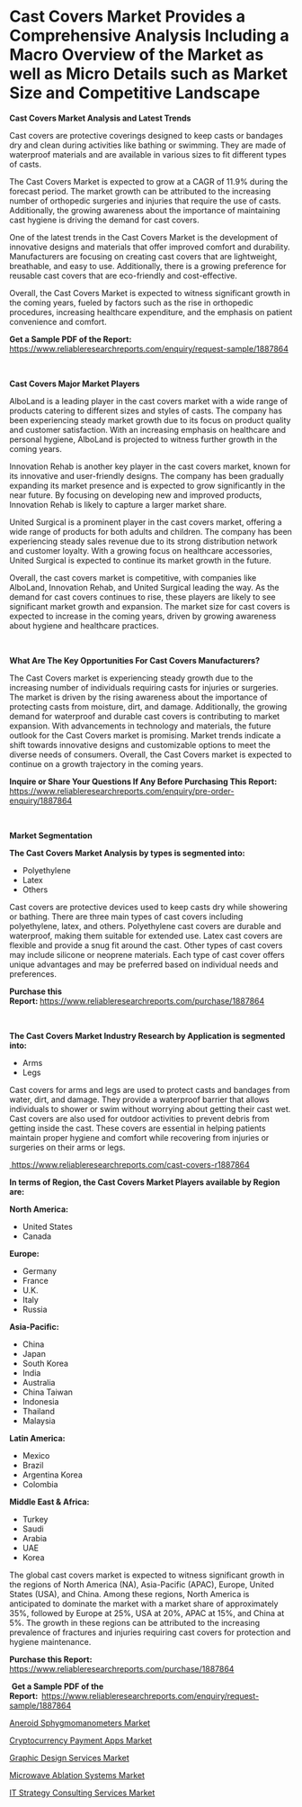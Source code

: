 <p><h1>Cast Covers Market Provides a Comprehensive Analysis Including a Macro Overview of the Market as well as Micro Details such as Market Size and Competitive Landscape</h1></p><p><strong>Cast Covers Market Analysis and Latest Trends</strong></p>
<p><p>Cast covers are protective coverings designed to keep casts or bandages dry and clean during activities like bathing or swimming. They are made of waterproof materials and are available in various sizes to fit different types of casts.</p><p>The Cast Covers Market is expected to grow at a CAGR of 11.9% during the forecast period. The market growth can be attributed to the increasing number of orthopedic surgeries and injuries that require the use of casts. Additionally, the growing awareness about the importance of maintaining cast hygiene is driving the demand for cast covers.</p><p>One of the latest trends in the Cast Covers Market is the development of innovative designs and materials that offer improved comfort and durability. Manufacturers are focusing on creating cast covers that are lightweight, breathable, and easy to use. Additionally, there is a growing preference for reusable cast covers that are eco-friendly and cost-effective.</p><p>Overall, the Cast Covers Market is expected to witness significant growth in the coming years, fueled by factors such as the rise in orthopedic procedures, increasing healthcare expenditure, and the emphasis on patient convenience and comfort.</p></p>
<p><strong>Get a Sample PDF of the Report:&nbsp;</strong> <a href="https://www.reliableresearchreports.com/enquiry/request-sample/1887864">https://www.reliableresearchreports.com/enquiry/request-sample/1887864</a></p>
<p>&nbsp;</p>
<p><strong>Cast Covers Major Market Players</strong></p>
<p><p>AlboLand is a leading player in the cast covers market with a wide range of products catering to different sizes and styles of casts. The company has been experiencing steady market growth due to its focus on product quality and customer satisfaction. With an increasing emphasis on healthcare and personal hygiene, AlboLand is projected to witness further growth in the coming years.</p><p>Innovation Rehab is another key player in the cast covers market, known for its innovative and user-friendly designs. The company has been gradually expanding its market presence and is expected to grow significantly in the near future. By focusing on developing new and improved products, Innovation Rehab is likely to capture a larger market share.</p><p>United Surgical is a prominent player in the cast covers market, offering a wide range of products for both adults and children. The company has been experiencing steady sales revenue due to its strong distribution network and customer loyalty. With a growing focus on healthcare accessories, United Surgical is expected to continue its market growth in the future.</p><p>Overall, the cast covers market is competitive, with companies like AlboLand, Innovation Rehab, and United Surgical leading the way. As the demand for cast covers continues to rise, these players are likely to see significant market growth and expansion. The market size for cast covers is expected to increase in the coming years, driven by growing awareness about hygiene and healthcare practices.</p></p>
<p>&nbsp;</p>
<p><strong>What Are The Key Opportunities For Cast Covers Manufacturers?</strong></p>
<p><p>The Cast Covers market is experiencing steady growth due to the increasing number of individuals requiring casts for injuries or surgeries. The market is driven by the rising awareness about the importance of protecting casts from moisture, dirt, and damage. Additionally, the growing demand for waterproof and durable cast covers is contributing to market expansion. With advancements in technology and materials, the future outlook for the Cast Covers market is promising. Market trends indicate a shift towards innovative designs and customizable options to meet the diverse needs of consumers. Overall, the Cast Covers market is expected to continue on a growth trajectory in the coming years.</p></p>
<p><strong>Inquire or Share Your Questions If Any Before Purchasing This Report:</strong> <a href="https://www.reliableresearchreports.com/enquiry/pre-order-enquiry/1887864">https://www.reliableresearchreports.com/enquiry/pre-order-enquiry/1887864</a></p>
<p>&nbsp;</p>
<p><strong>Market Segmentation</strong></p>
<p><strong>The Cast Covers Market Analysis by types is segmented into:</strong></p>
<p><ul><li>Polyethylene</li><li>Latex</li><li>Others</li></ul></p>
<p><p>Cast covers are protective devices used to keep casts dry while showering or bathing. There are three main types of cast covers including polyethylene, latex, and others. Polyethylene cast covers are durable and waterproof, making them suitable for extended use. Latex cast covers are flexible and provide a snug fit around the cast. Other types of cast covers may include silicone or neoprene materials. Each type of cast cover offers unique advantages and may be preferred based on individual needs and preferences.</p></p>
<p><strong>Purchase this Report:&nbsp;</strong><a href="https://www.reliableresearchreports.com/purchase/1887864">https://www.reliableresearchreports.com/purchase/1887864</a></p>
<p>&nbsp;</p>
<p><strong>The Cast Covers Market Industry Research by Application is segmented into:</strong></p>
<p><ul><li>Arms</li><li>Legs</li></ul></p>
<p><p>Cast covers for arms and legs are used to protect casts and bandages from water, dirt, and damage. They provide a waterproof barrier that allows individuals to shower or swim without worrying about getting their cast wet. Cast covers are also used for outdoor activities to prevent debris from getting inside the cast. These covers are essential in helping patients maintain proper hygiene and comfort while recovering from injuries or surgeries on their arms or legs.</p></p>
<p><a href="https://www.reliableresearchreports.com/cast-covers-r1887864">&nbsp;https://www.reliableresearchreports.com/cast-covers-r1887864</a></p>
<p><strong>In terms of Region, the Cast Covers Market Players available by Region are:</strong></p>
<p>
    <p> <strong> North America: </strong>
        <ul>
            <li>United States</li>
            <li>Canada</li>
        </ul>
        </p> 
    <p> <strong> Europe: </strong>
        <ul>
            <li>Germany</li>
            <li>France</li>
            <li>U.K.</li>
            <li>Italy</li>
            <li>Russia</li>
        </ul>
        </p> 
    <p> <strong> Asia-Pacific: </strong>
        <ul>
            <li>China</li>
            <li>Japan</li>
            <li>South Korea</li>
            <li>India</li>
            <li>Australia</li>
            <li>China Taiwan</li>
            <li>Indonesia</li>
            <li>Thailand</li>
            <li>Malaysia</li>
        </ul>
        </p> 
    <p> <strong> Latin America: </strong>
        <ul>
            <li>Mexico</li>
            <li>Brazil</li>
            <li>Argentina Korea</li>
            <li>Colombia</li>
        </ul>
        </p> 
    <p> <strong> Middle East & Africa: </strong>
        <ul>
            <li>Turkey</li>
            <li>Saudi</li>
            <li>Arabia</li>
            <li>UAE</li>
            <li>Korea</li>
        </ul>
    </p>
    </p>
<p><p>The global cast covers market is expected to witness significant growth in the regions of North America (NA), Asia-Pacific (APAC), Europe, United States (USA), and China. Among these regions, North America is anticipated to dominate the market with a market share of approximately 35%, followed by Europe at 25%, USA at 20%, APAC at 15%, and China at 5%. The growth in these regions can be attributed to the increasing prevalence of fractures and injuries requiring cast covers for protection and hygiene maintenance.</p></p>
<p><strong>Purchase this Report: </strong><a href="https://www.reliableresearchreports.com/purchase/1887864">https://www.reliableresearchreports.com/purchase/1887864</a></p>
<p>&nbsp;<strong>Get a Sample PDF of the Report:&nbsp;&nbsp;</strong><a href="https://www.reliableresearchreports.com/enquiry/request-sample/1887864">https://www.reliableresearchreports.com/enquiry/request-sample/1887864</a></p>
<p><strong></strong></p>
<p><p><a href="https://github.com/gulaimolin/Market-Research-Report-List-6/blob/main/aneroid-sphygmomanometers-market.md">Aneroid Sphygmomanometers Market</a></p><p><a href="https://issuu.com/reportprime-2/docs/cryptocurrency-payment-apps-market-size-2030.pptx">Cryptocurrency Payment Apps Market</a></p><p><a href="https://issuu.com/reportprime-2/docs/graphic-design-services-market-size-2030.pptx">Graphic Design Services Market</a></p><p><a href="https://github.com/mauripalmi/Market-Research-Report-List-4/blob/main/microwave-ablation-systems-market.md">Microwave Ablation Systems Market</a></p><p><a href="https://issuu.com/reportprime-2/docs/it-strategy-consulting-services-market-size-2030.p">IT Strategy Consulting Services Market</a></p></p>